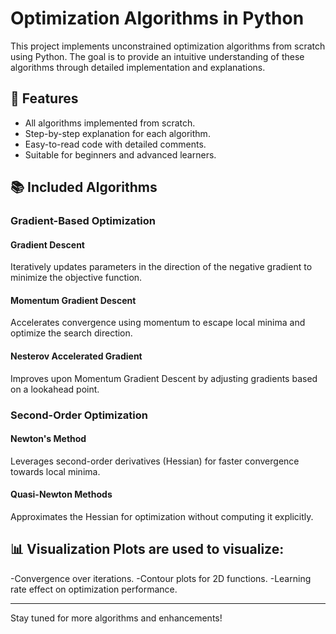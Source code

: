 # Optimization Algorithms in Python

This project implements unconstrained optimization algorithms from scratch using Python. The goal is to provide an intuitive understanding of these algorithms through detailed implementation and explanations.

## 🚀 Features
- All algorithms implemented from scratch.
- Step-by-step explanation for each algorithm.
- Easy-to-read code with detailed comments.
- Suitable for beginners and advanced learners.

## 📚 Included Algorithms

### Gradient-Based Optimization
#### Gradient Descent
Iteratively updates parameters in the direction of the negative gradient to minimize the objective function.

#### Momentum Gradient Descent
Accelerates convergence using momentum to escape local minima and optimize the search direction.

#### Nesterov Accelerated Gradient
Improves upon Momentum Gradient Descent by adjusting gradients based on a lookahead point.

### Second-Order Optimization
#### Newton's Method
Leverages second-order derivatives (Hessian) for faster convergence towards local minima.

#### Quasi-Newton Methods
Approximates the Hessian for optimization without computing it explicitly.

## 📊 Visualization Plots are used to visualize:

-Convergence over iterations.
-Contour plots for 2D functions.
-Learning rate effect on optimization performance.

---

Stay tuned for more algorithms and enhancements!
